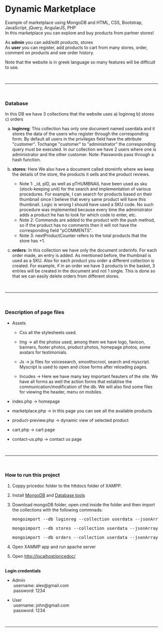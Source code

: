 <div>
  <h1>Dynamic Marketplace</h1>
  <p>Example of marketplace using MongoDB and HTML, CSS, Bootstrap, JavaScript, jQuery, AngularJS, PHP<br>In this marketplace you can explore and buy products from partner stores!</p>
  <p>As <strong>admin</strong> you can add/edit products, stores<br>As <strong>user</strong>  you can register, add products to cart from many stores, order, comment on products and see order history.</p>
  <p>Note that the website is in greek language so many features will be difficult to use.</p>
</div>
<br><hr><br>

<div>
  <h3>Database</h3>
  <p>In this DB we have 3 collections that the website uses a) loginreg b) stores c) orders</p>
  <ol type="a">
    <li><p><strong>loginreg</strong>: This collection has only one document named userdata and it stores the data of the users who register through the corresponding form. By default all users in the privileges field have the attribute "customer". Tochange "customer" to "administrator" the corresponding query must be executed. In our collection we have 2 users where one is administrator and the other customer. Note: Passwords pass through a hash function.</li></p>
    <li><p><strong>stores</strong>: Here We also have a document called storeinfo where we keep the details of the store, the products it sells and the product reviews.
      <ul>
        <li>Note 1: _id, pID, as well as pTHUMBNAIL have been used as sku (stock-keeping unit) for the search and implementation of various procedures. For example, I can search for products based on their thumbnail since I believe that every same product will have this thumbnail. Logic is wrong I should have used a SKU code. No such procedure was implemented because every time the administrator adds a product he has to look for which code to enter, etc.</li>
        <li>Note 2: Commends are added to the product with the push method, so if the product has no comments then it will not have the corresponding field "pCOMMENTS".</li>
        <li>Note 3: nextProductCounter refers to the total products that the store has +1.</li>
      </ul>
    </li></p>
    <li><p><strong>orders</strong>: In this collection we have only the document orderinfo. For each order made, an entry is added. As mentioned before, the thumbnail is used as a SKU. Also for each product you order a different collection is created. For example, if in an order we have 3 products in the basket, 3 entries will be created in the document and not 1 single. This is done so that we can easily delete orders from different stores.</li></p>
  </ol>
</div>
<br><hr><br>

<div>
<h3>Description of page files</h3>
<ul>
  <li><p>Assets</p></li>
  <ul>
    <li><p>Css all the stylesheets used.
    <li><p>Img -> all the photos used, among them we have logo, favicon, banners, footer photos, product photos, homepage photos, some avatars for testimonials.</p></li>
    <li><p>Js -> js files for voicesearch, smoothscrool, search and myscript. Myscript is used to open and close forms after reloading pages.</p></li>
    <li><p>Incudes -> Here we have many key important feauters of the site. We have all forms as well the action forms that establise the communication/modification of the db. We will also find some files for viewing the header, menu on mobiles.</p></li>
  </ul>
  <li><p>index.php -> homepage</p></li>
  <li><p>marketplace.php -> in this page you can see all the available products</p></li></p></li>
  <li><p>product-preview.php -> dynamic view of selected product</p></li>
  <li><p>cart.php -> cart page</p></li>
  <li><p>contact-us.php -> contact us page</p></li></p></li>
</ul>
</div>
<br><hr><br>

<div>
<h3>How to run this project</h3>
<ol>
  <li><p>Coppy pricedoc folder to the httdocs folder of XAMPP.</p></li>
  <li><p>Install <a href="https://www.mongodb.com/try/download"  target="_blank">MongoDB</a> and <a target="_blank" href="https://www.mongodb.com/try/download/database-tools">Database tools</a></p></li>
  <li><p>Download mongoDB folder, open cmd inside the folder and then import the collections with the following commnads:</p>
    <pre>mongoimport --db loginreg --collection userdata --jsonArray --file pathToFolder/mongoDB/userdata.json</pre>
    <pre>mongoimport --db stores --collection userdata --jsonArray --file pathToFolder/mongoDB/storeinfo.json</pre>
    <pre>mongoimport --db orders --collection userdata --jsonArray --file pathToFolder/mongoDB/orderinfo.json</pre>
  </li>
  <li><p>Open XAMMP app and run apache server</p></li>
  <li><p>Open <a  target="_blank" href="http://localhost/pricedoc/">http://localhost/pricedoc/</a> </p></li>
</ol>
<br>
  <strong>Login credentials</strong>
  <ul>
    <li><p>Admin<br>&nbsp;username: alex@gmail.com<br>&nbsp;password: 1234</p></li>
    <li><p>User<br>&nbsp;username: john@gmail.com<br>&nbsp;password: 1234</p></li>
  </ul>
</div>
<br><hr><br>
   

